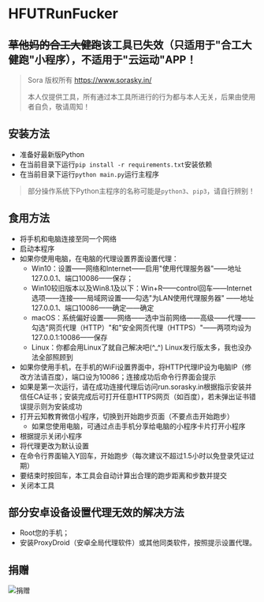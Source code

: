 # HFUTRunFucker
## ~~草他妈的合工大健跑~~该工具已失效（只适用于"合工大健跑"小程序），不适用于"云运动"APP！

> Sora 版权所有 https://www.sorasky.in/
> 
> 本人仅提供工具，所有通过本工具所进行的行为都与本人无关，后果由使用者自负，敬请周知！

## 安装方法
 - 准备好最新版Python
 - 在当前目录下运行`pip install -r requirements.txt`安装依赖
 - 在当前目录下运行`python main.py`运行主程序
> 部分操作系统下Python主程序的名称可能是`python3`、`pip3`，请自行辨别！

## 食用方法
 - 将手机和电脑连接至同一个网络
 - 启动本程序
 - 如果你使用电脑，在电脑的代理设置界面设置代理：
    - Win10：设置——网络和Internet——启用"使用代理服务器"——地址127.0.0.1、端口10086——保存；
    - Win10较旧版本以及Win8.1及以下：Win+R——control回车——Internet选项——连接——局域网设置——勾选"为LAN使用代理服务器"
      ——地址127.0.0.1、端口10086——确定——确定
    - macOS：系统偏好设置——网络——选中当前网络——高级——代理——勾选"网页代理（HTTP）"和"安全网页代理（HTTPS）"——两项均设为127.0.0.1:10086——保存
    - Linux：你都会用Linux了就自己解决吧(^_^) Linux发行版太多，我也没办法全部照顾到
 - 如果你使用手机，在手机的WiFi设置界面中，将HTTP代理IP设为电脑IP（修改方法请百度），端口设为10086；连接成功后命令行界面会提示
 - 如果是第一次运行，请在成功连接代理后访问run.sorasky.in根据指示安装并信任CA证书；安装完成后可打开任意HTTPS网页（如百度），若未弹出证书错误提示则为安装成功
 - 打开云知教育微信小程序，切换到开始跑步页面（不要点击开始跑步）
   - 如果您使用电脑，可通过点击手机分享给电脑的小程序卡片打开小程序
 - 根据提示关闭小程序
 - 将代理更改为默认设置
 - 在命令行界面输入Y回车，开始跑步（每次建议不超过1.5小时以免登录凭证过期）
 - 要结束时按回车，本工具会自动计算出合理的跑步距离和步数并提交
 - 关闭本工具

## 部分安卓设备设置代理无效的解决方法
 - Root您的手机；
 - 安装ProxyDroid（安卓全局代理软件）或其他同类软件，按照提示设置代理。

## 捐赠
![捐赠](https://www.sorasky.in/usr/uploads/2020/12/1261676940.jpg)
